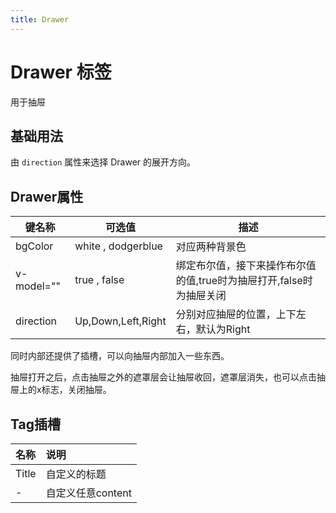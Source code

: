 ```yaml
---
title: Drawer
---
```


# Drawer 标签

用于抽屉

## 基础用法

由 `direction` 属性来选择 Drawer 的展开方向。

<preview path="../examples/Drawer.vue" title="" description=""></preview>

## Drawer属性


| 键名称 | 可选值                | 描述                                      |
| ---- |--------------------|-----------------------------------------|
| bgColor | white , dodgerblue | 对应两种背景色                                 |
| v-model="" | true  , false      | 绑定布尔值，接下来操作布尔值的值,true时为抽屉打开,false时为抽屉关闭 |
| direction    | Up,Down,Left,Right | 分别对应抽屉的位置，上下左右，默认为Right                 |

同时内部还提供了插槽，可以向抽屉内部加入一些东西。

抽屉打开之后，点击抽屉之外的遮罩层会让抽屉收回，遮罩层消失，也可以点击抽屉上的x标志，关闭抽屉。

## Tag插槽

| 名称    | 说明           |
|:------|:-------------|
| Title | 自定义的标题       |
| - | 自定义任意content |